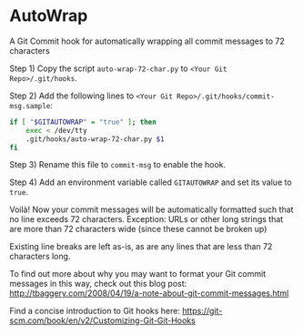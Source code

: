 AutoWrap
========

A Git Commit hook for automatically wrapping all commit messages to 72 characters

Step 1) Copy the script `auto-wrap-72-char.py` to `<Your Git Repo>/.git/hooks`.

Step 2) Add the following lines to `<Your Git Repo>/.git/hooks/commit-msg.sample`:

```bash
if [ "$GITAUTOWRAP" = "true" ]; then
	exec < /dev/tty
	.git/hooks/auto-wrap-72-char.py $1
fi
```

Step 3) Rename this file to `commit-msg` to enable the hook.

Step 4) Add an environment variable called `GITAUTOWRAP` and set its value to `true`.

Voilà! Now your commit messages will be automatically formatted such that no line exceeds 72 characters. Exception: URLs or other long strings that are more than 72 characters wide (since these cannot be broken up)

Existing line breaks are left as-is, as are any lines that are less than 72 characters long.

To find out more about why you may want to format your Git commit messages in this way, check out this blog post: http://tbaggery.com/2008/04/19/a-note-about-git-commit-messages.html

Find a concise introduction to Git hooks here: https://git-scm.com/book/en/v2/Customizing-Git-Git-Hooks

